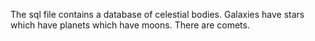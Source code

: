 The sql file contains a database of celestial bodies. Galaxies have stars which have planets which have moons. There are comets.
